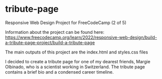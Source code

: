 # tribute-page
Responsive Web Design Project for FreeCodeCamp (2 of 5)<br>

Information about the project can be found here: https://www.freecodecamp.org/learn/2022/responsive-web-design/build-a-tribute-page-project/build-a-tribute-page<br>

The main outputs of this project are the index.html and styles.css files

I decided to create a tribute page for one of my dearest friends, Margie Olbinado, who is a scientist working in Switzerland. The tribute page contains a brief bio and a condensed career timeline. 

